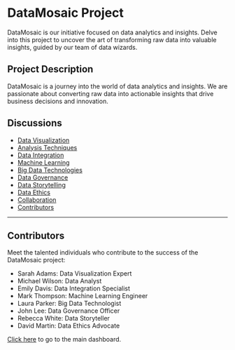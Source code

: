 # DataMosaic Project

DataMosaic is our initiative focused on data analytics and insights. Delve into this project to uncover the art of transforming raw data into valuable insights, guided by our team of data wizards.

## Project Description

DataMosaic is a journey into the world of data analytics and insights. We are passionate about converting raw data into actionable insights that drive business decisions and innovation.

## Discussions

- [Data Visualization](datamosaic-visualization.md)
- [Analysis Techniques](datamosaic-analysis.md)
- [Data Integration](datamosaic-integration.md)
- [Machine Learning](datamosaic-machine-learning.md)
- [Big Data Technologies](datamosaic-big-data.md)
- [Data Governance](datamosaic-governance.md)
- [Data Storytelling](datamosaic-storytelling.md)
- [Data Ethics](datamosaic-ethics.md)
- [Collaboration](datamosaic-collaboration.md)
- [Contributors](datamosaic-contributors.md)

---

## Contributors

Meet the talented individuals who contribute to the success of the DataMosaic project:

- Sarah Adams: Data Visualization Expert
- Michael Wilson: Data Analyst
- Emily Davis: Data Integration Specialist
- Mark Thompson: Machine Learning Engineer
- Laura Parker: Big Data Technologist
- John Lee: Data Governance Officer
- Rebecca White: Data Storyteller
- David Martin: Data Ethics Advocate

[Click here](README.md) to go to the main dashboard.
